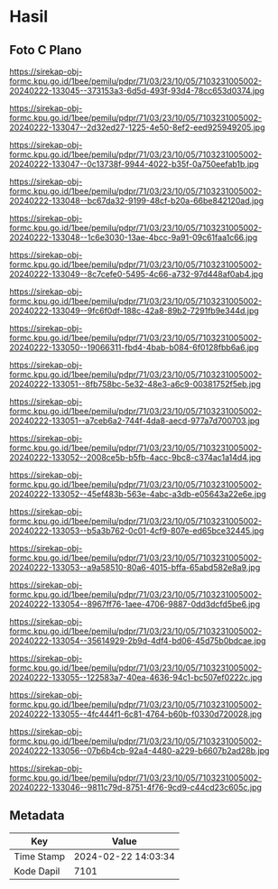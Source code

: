 # Hasil

## Foto C Plano

https://sirekap-obj-formc.kpu.go.id/1bee/pemilu/pdpr/71/03/23/10/05/7103231005002-20240222-133045--373153a3-6d5d-493f-93d4-78cc653d0374.jpg

https://sirekap-obj-formc.kpu.go.id/1bee/pemilu/pdpr/71/03/23/10/05/7103231005002-20240222-133047--2d32ed27-1225-4e50-8ef2-eed925949205.jpg

https://sirekap-obj-formc.kpu.go.id/1bee/pemilu/pdpr/71/03/23/10/05/7103231005002-20240222-133047--0c13738f-9944-4022-b35f-0a750eefab1b.jpg

https://sirekap-obj-formc.kpu.go.id/1bee/pemilu/pdpr/71/03/23/10/05/7103231005002-20240222-133048--bc67da32-9199-48cf-b20a-66be842120ad.jpg

https://sirekap-obj-formc.kpu.go.id/1bee/pemilu/pdpr/71/03/23/10/05/7103231005002-20240222-133048--1c6e3030-13ae-4bcc-9a91-09c61faa1c66.jpg

https://sirekap-obj-formc.kpu.go.id/1bee/pemilu/pdpr/71/03/23/10/05/7103231005002-20240222-133049--8c7cefe0-5495-4c66-a732-97d448af0ab4.jpg

https://sirekap-obj-formc.kpu.go.id/1bee/pemilu/pdpr/71/03/23/10/05/7103231005002-20240222-133049--9fc6f0df-188c-42a8-89b2-7291fb9e344d.jpg

https://sirekap-obj-formc.kpu.go.id/1bee/pemilu/pdpr/71/03/23/10/05/7103231005002-20240222-133050--19066311-fbd4-4bab-b084-6f0128fbb6a6.jpg

https://sirekap-obj-formc.kpu.go.id/1bee/pemilu/pdpr/71/03/23/10/05/7103231005002-20240222-133051--8fb758bc-5e32-48e3-a6c9-00381752f5eb.jpg

https://sirekap-obj-formc.kpu.go.id/1bee/pemilu/pdpr/71/03/23/10/05/7103231005002-20240222-133051--a7ceb6a2-744f-4da8-aecd-977a7d700703.jpg

https://sirekap-obj-formc.kpu.go.id/1bee/pemilu/pdpr/71/03/23/10/05/7103231005002-20240222-133052--2008ce5b-b5fb-4acc-9bc8-c374ac1a14d4.jpg

https://sirekap-obj-formc.kpu.go.id/1bee/pemilu/pdpr/71/03/23/10/05/7103231005002-20240222-133052--45ef483b-563e-4abc-a3db-e05643a22e6e.jpg

https://sirekap-obj-formc.kpu.go.id/1bee/pemilu/pdpr/71/03/23/10/05/7103231005002-20240222-133053--b5a3b762-0c01-4cf9-807e-ed65bce32445.jpg

https://sirekap-obj-formc.kpu.go.id/1bee/pemilu/pdpr/71/03/23/10/05/7103231005002-20240222-133053--a9a58510-80a6-4015-bffa-65abd582e8a9.jpg

https://sirekap-obj-formc.kpu.go.id/1bee/pemilu/pdpr/71/03/23/10/05/7103231005002-20240222-133054--8967ff76-1aee-4706-9887-0dd3dcfd5be6.jpg

https://sirekap-obj-formc.kpu.go.id/1bee/pemilu/pdpr/71/03/23/10/05/7103231005002-20240222-133054--35614929-2b9d-4df4-bd06-45d75b0bdcae.jpg

https://sirekap-obj-formc.kpu.go.id/1bee/pemilu/pdpr/71/03/23/10/05/7103231005002-20240222-133055--122583a7-40ea-4636-94c1-bc507ef0222c.jpg

https://sirekap-obj-formc.kpu.go.id/1bee/pemilu/pdpr/71/03/23/10/05/7103231005002-20240222-133055--4fc444f1-6c81-4764-b60b-f0330d720028.jpg

https://sirekap-obj-formc.kpu.go.id/1bee/pemilu/pdpr/71/03/23/10/05/7103231005002-20240222-133056--07b6b4cb-92a4-4480-a229-b6607b2ad28b.jpg

https://sirekap-obj-formc.kpu.go.id/1bee/pemilu/pdpr/71/03/23/10/05/7103231005002-20240222-133046--9811c79d-8751-4f76-9cd9-c44cd23c605c.jpg


## Metadata

| Key        | Value               |
| ---------- | ------------------- |
| Time Stamp | 2024-02-22 14:03:34 |
| Kode Dapil | 7101                |



